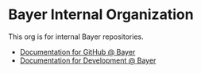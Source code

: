# Bayer Internal Organization

This org is for internal Bayer repositories.

- [Documentation for GitHub @ Bayer](https://go.bayer.com/github) 
- [Documentation for Development @ Bayer](https://go.bayer.com/dev) 

